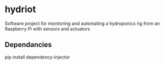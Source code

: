 # hydriot
Software project for monitoring and automating a hydroponics rig from an Raspberry Pi with sensors and actuators


## Dependancies

pip install dependency-injector
